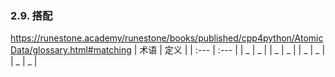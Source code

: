 
### 2.9. 搭配

https://runestone.academy/runestone/books/published/cpp4python/AtomicData/glossary.html#matching
| 术语 | 定义 |
| :--- | :--- |
| _    | _    |
| _    | _    |
| _    | _    |
| _    | _    |
